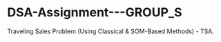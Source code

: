 # DSA-Assignment---GROUP_S
Traveling Sales Problem (Using Classical &amp; SOM-Based Methods) - TSA.
